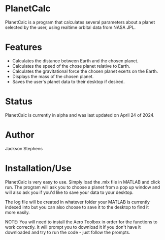 # PlanetCalc
PlanetCalc is a program that calculates several parameters about a planet selected by the user, using realtime orbital data from NASA JPL.
# Features
- Calculates the distance between Earth and the chosen planet.
- Calculates the speed of the chose planet relative to Earth.
- Calculates the gravitational force the chosen planet exerts on the Earth. 
- Displays the mass of the chosen planet.
- Saves the user's planet data to their desktop if desired.

# Status
PlanetCalc is currently in alpha and was last updated on April 24 of 2024.
# Author
Jackson Stephens
# Installation/Use
PlanetCalc is very easy to use. Simply load the .mlx file in MATLAB and click run. The program will ask you to choose a planet from a pop up window and will also ask you if you'd like to save your data to your desktop. 

The log file will be created in whatever folder your MATLAB is currently indexed into but you can also choose to save it to the desktop to find it more easily. 

NOTE: You will need to install the Aero Toolbox in order for the functions to work correctly. It will prompt you to download it if you don't have it downloaded and try to run the code - just follow the prompts.
